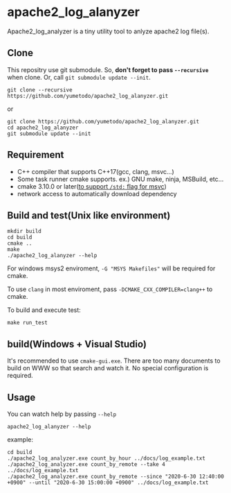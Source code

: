 # apache2_log_alanyzer

Apache2_log_analyzer is a tiny utility tool to anlyze apache2 log file(s).

## Clone

This repositry use git submodule. So, **don't forget to pass `--recursive`** when clone. Or, call `git submodule update --init`.

```
git clone --recursive https://github.com/yumetodo/apache2_log_alanyzer.git
```

or

```
git clone https://github.com/yumetodo/apache2_log_alanyzer.git
cd apache2_log_alanyzer
git submodule update --init
```

## Requirement

- C++ compiler that supports C++17(gcc, clang, msvc...)
- Some task runner cmake supports. ex.) GNU make, ninja, MSBuild, etc...
- cmake 3.10.0 or later([to support `/std:` flag for msvc](https://gitlab.kitware.com/cmake/cmake/-/issues/16482))
- network access to automatically download dependency

## Build and test(Unix like environment)

```
mkdir build
cd build
cmake ..
make
./apache2_log_alanyzer --help
```

For windows msys2 enviroment, `-G "MSYS Makefiles"` will be required for cmake.

To use `clang` in most enviroment, pass `-DCMAKE_CXX_COMPILER=clang++` to cmake.

To build and execute test:

```
make run_test
```

## build(Windows + Visual Studio)

It's recommended to use `cmake-gui.exe`. There are too many documents to build on WWW so that search and watch it. No special configuration is required.

## Usage

You can watch help by passing `--help`

```
apache2_log_alanyzer --help
```

example:

```
cd build
./apache2_log_analyzer.exe count_by_hour ../docs/log_example.txt
./apache2_log_analyzer.exe count_by_remote --take 4 ../docs/log_example.txt
./apache2_log_analyzer.exe count_by_remote --since "2020-6-30 12:40:00 +0900" --until "2020-6-30 15:00:00 +0900" ../docs/log_example.txt
```

